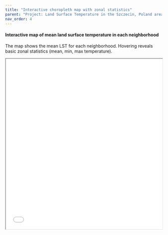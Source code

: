 ```yaml
---
title: "Interactive choropleth map with zonal statistics"
parent: "Project: Land Surface Temperature in the Szczecin, Poland area"
nav_order: 4
---
```


#### **Interactive map of mean land surface temperature in each neighborhood** 
The map shows the mean LST for each neighborhood. Hovering reveals basic zonal statistics (mean, min, max temperature).

<iframe src="{{ '/assets/lst_zonal_stats.html' | relative_url }}" width="100%" height="550"></iframe>